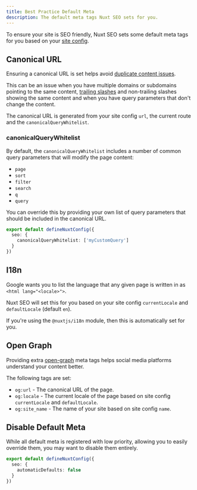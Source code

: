 ```yaml
---
title: Best Practice Default Meta
description: The default meta tags Nuxt SEO sets for you.
---
```


To ensure your site is SEO friendly, Nuxt SEO sets some default meta tags for you based
on your [site config](/nuxt-seo/guides/configuring-modules).

## Canonical URL

Ensuring a canonical URL is set helps avoid [duplicate content issues](https://support.google.com/webmasters/answer/66359?hl=en).

This can be an issue when you have multiple domains or subdomains pointing to the same content, 
[trailing slashes](/nuxt-seo/guides/trailing-slashes) and non-trailing slashes showing the same content
and when you have query parameters that don't change the content.

The canonical URL is generated from your site config `url`, the current route and the `canonicalQueryWhitelist`.

### canonicalQueryWhitelist

By default, the `canonicalQueryWhitelist` includes a number of common query parameters that will modify the page content:

- `page`
- `sort`
- `filter`
- `search`
- `q`
- `query`

You can override this by providing your own list of query parameters that should be included in the canonical URL.

```ts [nuxt.config.ts]
export default defineNuxtConfig({
  seo: {
    canonicalQueryWhitelist: ['myCustomQuery']
  }
})
```

## I18n

Google wants you to list the language that any given page is written in as `<html lang="<locale>">`.

Nuxt SEO will set this for you based on your site config `currentLocale` and `defaultLocale` (default `en`).

If you're using the `@nuxtjs/i18n` module, then this is automatically set for you.

## Open Graph

Providing extra [open-graph](https://ogp.me/) meta tags helps social media platforms understand your content better.

The following tags are set:
- `og:url` - The canonical URL of the page.
- `og:locale` - The current locale of the page based on site config `currentLocale` and `defaultLocale`.
- `og:site_name` - The name of your site based on site config `name`.

## Disable Default Meta

While all default meta is registered with low priority, allowing you to easily override them,
you may want to disable them entirely.

```ts [nuxt.config.ts]
export default defineNuxtConfig({
  seo: {
    automaticDefaults: false
  }
})
```
